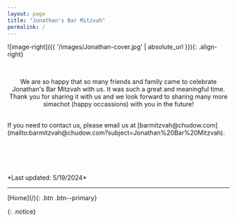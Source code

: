 ```yaml
---
layout: page
title: "Jonathan's Bar Mitzvah"
permalink: /
---
```

![image-right]({{ '/images/Jonathan-cover.jpg' | absolute_url }}){: .align-right}

<br />
<p style="text-align: center;">
We are so happy that so many friends and family came to celebrate Jonathan's Bar Mitzvah with us. It was such a great and meaningful time. Thank you for sharing it with us and we look forward to sharing many more simachot (happy occassions) with you in the future!
</p>  

<!-- We are so excited about Jonathan's upcoming Bar Mitzvah.  It will be such a great and meaningful time for our family and friends!  Hopefully this website will help you navigate the weekend.  

<p style="text-align: center;">
Please save the date for the Bar Mitzvah of: <br />
<b>
Jonathan Boaz Chudow <br />
May 11, 2024 <br />
Pikesville, Maryland <br />
Formal invitation to follow <br />
Michelle & Eric Chudow <br />
</b>
</p>  
A room block will be available at the Hampton Inn in Owings Mills; see [Hotel Information](Hotel-Information) for more information.
-->

<!-- this is a comment -->
<!-- Click the buttons below for more information: -->
<!-- [Save the Date](Save-the-Date){: .btn .btn--success} -->

<br />
If you need to contact us, please email us at [barmitzvah@chudow.com](mailto:barmitzvah@chudow.com?subject=Jonathan%20Bar%20Mitzvah).
<br />
<br />
<br />
<br />
<br />
<br />
*Last updated: 5/19/2024*
<hr />
[Home](/){: .btn .btn--primary} 
<!-- 
[Friday Evening](Friday-Evening){: .btn .btn--warning} 
[Saturday Morning](Saturday-Morning){: .btn .btn--success}
[Saturday Night](Saturday-Night){: .btn .btn--info}
[Sunday Morning](Sunday-Morning){: .btn .btn--danger} 
[Hotel Information](Hotel-Information){: .btn .btn--accent}
{::comment}[Mitzvah Project](Mitzvah-Project){: .btn .btn--accent}{:/comment}
-->

{: .notice}
